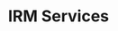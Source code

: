 ---
layout: page
title: IRM Services
permalink: "/services/irm-services/"
description: We are commited to excellent service with a drive to accomplish our goals.
show_on_services: true
grid: true
order:  5
service: true
summary: Inspection of field equipments increases boosts how much we can achieve and we spare no effort to bring out the best at all times.
headline:
  image: "/uploads/ultrasonic-testing.jpg"
  title: "IRM Services"
client_logos:
  - /uploads/client-1.png
  - /uploads/client-2.png
  - /uploads/client-3.png
  - /uploads/client-4.png
  - /uploads/client-5.png
  - /uploads/client-6.png
  - /uploads/client-7.png
  - /uploads/client-8.png
left_content:
  title: IRM Services
  body: |-
    With an established integrity management system, we support our clients with Subsea Inspection, Repair and Maintenance Services that include:

    - Underwater inspection in lieu of dry dock (UWILD) surveys for offshore installations andvessels
    - Pile wrapping
    - Underwater jetting
    - Subsea grit entrained cleaning systems
    - Anode replacement
    - Cathodic protection inspections
    - Riser clamp change out
    - Mattress laying
    - Cable inspection and fault finding
---